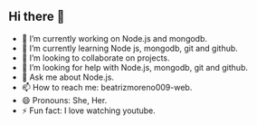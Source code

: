 ## Hi there 👋



- 🔭 I’m currently working on Node.js and mongodb.
- 🌱 I’m currently learning Node js, mongodb, git and github.
- 👯 I’m looking to collaborate on projects.
- 🤔 I’m looking for help with Node.js, mongodb, git and github.
- 💬 Ask me about Node.js.
- 📫 How to reach me: beatrizmoreno009-web.
- 😄 Pronouns: She, Her.
- ⚡ Fun fact: I love watching youtube. 

